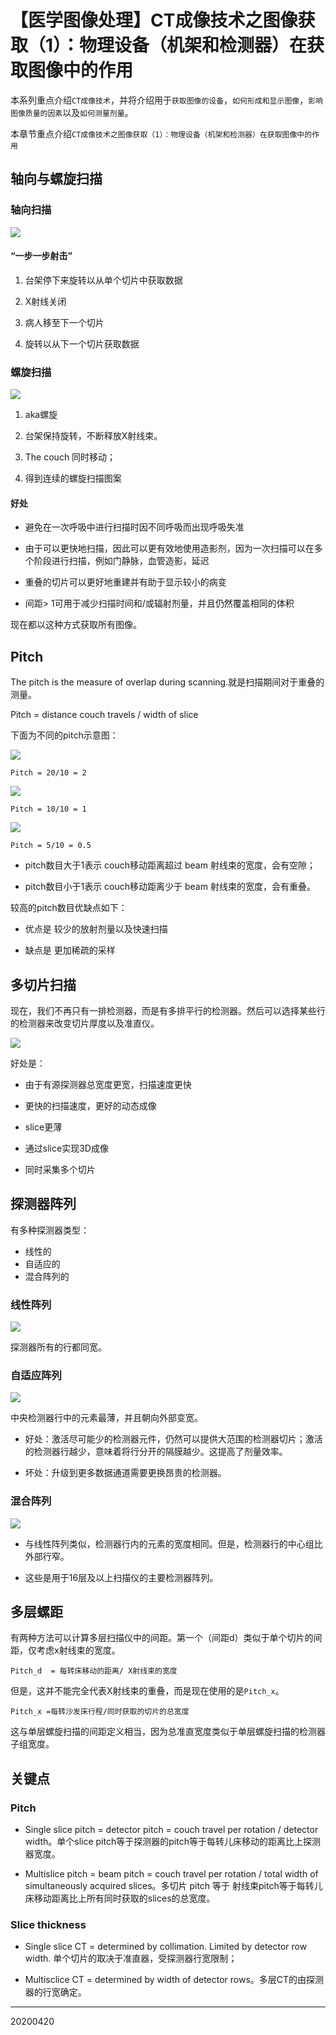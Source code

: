 # 【医学图像处理】CT成像技术之图像获取（1）：物理设备（机架和检测器）在获取图像中的作用

本系列重点介绍`CT成像技术`，并将介绍用于`获取图像的设备`，`如何形成和显示图像`，`影响图像质量的因素`以及`如何测量剂量`。

本章节重点介绍`CT成像技术之图像获取（1）：物理设备（机架和检测器）在获取图像中的作用`


## 轴向与螺旋扫描

### 轴向扫描

![](/img/20200420/Figure1.png)

#### “一步一步射击”

1. 台架停下来旋转以从单个切片中获取数据

2. X射线关闭

3. 病人移至下一个切片

4. 旋转以从下一个切片获取数据

### 螺旋扫描

![](/img/20200420/Figure2.png)

1. aka螺旋

2. 台架保持旋转，不断释放X射线束。

3. The couch 同时移动；

4. 得到连续的螺旋扫描图案


#### 好处

- 避免在一次呼吸中进行扫描时因不同呼吸而出现呼吸失准

- 由于可以更快地扫描，因此可以更有效地使用造影剂，因为一次扫描可以在多个阶段进行扫描，例如门静脉，血管造影，延迟

- 重叠的切片可以更好地重建并有助于显示较小的病变

- 间距> 1可用于减少扫描时间和/或辐射剂量，并且仍然覆盖相同的体积

现在都以这种方式获取所有图像。

## Pitch

The pitch is the measure of overlap during scanning.就是扫描期间对于重叠的测量。

Pitch = distance couch travels / width of slice

下面为不同的pitch示意图：

![](/img/20200420/Figure3.png)

`Pitch = 20/10 = 2`

![](/img/20200420/Figure4.png)

`Pitch = 10/10 = 1`

![](/img/20200420/Figure5.png)

`Pitch = 5/10 = 0.5`

- pitch数目大于1表示 couch移动距离超过 beam 射线束的宽度，会有空隙；

- pitch数目小于1表示 couch移动距离少于 beam 射线束的宽度，会有重叠。

较高的pitch数目优缺点如下：

- 优点是 较少的放射剂量以及快速扫描

- 缺点是 更加稀疏的采样

## 多切片扫描

现在，我们不再只有一排检测器，而是有多排平行的检测器。然后可以选择某些行的检测器来改变切片厚度以及准直仪。

![](/img/20200420/Figure6.png)

好处是：

- 由于有源探测器总宽度更宽，扫描速度更快

- 更快的扫描速度，更好的动态成像

- slice更薄

- 通过slice实现3D成像

- 同时采集多个切片

## 探测器阵列

有多种探测器类型：

- 线性的
- 自适应的
- 混合阵列的

### 线性阵列

![](/img/20200420/Figure7.png)

探测器所有的行都同宽。

### 自适应阵列

![](/img/20200420/Figure8.png)

中央检测器行中的元素最薄，并且朝向外部变宽。

- 好处：激活尽可能少的检测器元件，仍然可以提供大范围的检测器切片；激活的检测器行越少，意味着将行分开的隔膜越少。这提高了剂量效率。

- 坏处：升级到更多数据通道需要更换昂贵的检测器。


### 混合阵列

![](/img/20200420/Figure9.png)

- 与线性阵列类似，检测器行内的元素的宽度相同。但是，检测器行的中心组比外部行窄。

- 这些是用于16层及以上扫描仪的主要检测器阵列。

## 多层螺距

有两种方法可以计算多层扫描仪中的间距。第一个（间距d）类似于单个切片的间距，仅考虑x射线束的宽度。

`Pitch_d  = 每转床移动的距离/ X射线束的宽度`

但是，这并不能完全代表X射线束的重叠，而是现在使用的是`Pitch_x`。

`Pitch_x =每转沙发床行程/同时获取的切片的总宽度`

这与单层螺旋扫描的间距定义相当，因为总准直宽度类似于单层螺旋扫描的检测器子组宽度。


## 关键点

### Pitch

- Single slice pitch = detector pitch = couch travel per rotation / detector width。单个slice pitch等于探测器的pitch等于每转儿床移动的距离比上探测器宽度。

- Multislice pitch = beam pitch = couch travel per rotation / total width of simultaneously acquired slices。多切片 pitch 等于 射线束pitch等于每转儿床移动距离比上所有同时获取的slices的总宽度。


### Slice thickness

- Single slice CT = determined by collimation. Limited by detector row width. 单个切片的取决于准直器，受探测器行宽限制；

- Multisclice CT = determined by width of detector rows。多层CT的由探测器的行宽确定。

-----
20200420

